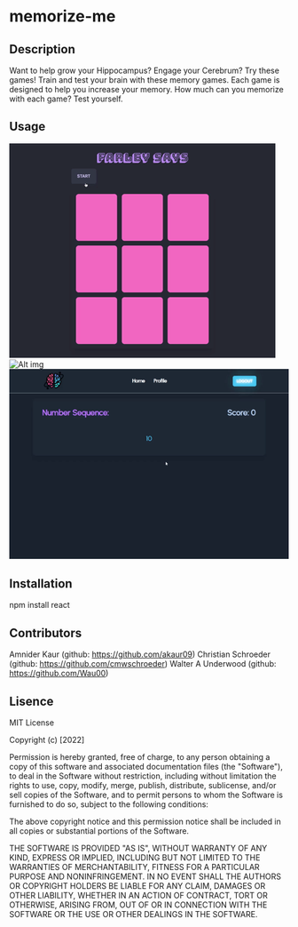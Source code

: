 # memorize-me

## Description
Want to help grow your Hippocampus? Engage your Cerebrum? Try these games! Train and test your brain with these memory games. Each game is designed to help you increase your memory. How much can you memorize with each game? Test yourself.

## Usage
![Alt img](./client/public/preview-gifs/farleysays.gif)
![Alt img](./client/public/preview-gifs/matching.gif)
![Alt img](./client/public/preview-gifs/number-sequence.gif)

## Installation
npm install
react
## Contributors
Amnider Kaur (github: https://github.com/akaur09)
Christian Schroeder (github: https://github.com/cmwschroeder)
Walter A Underwood (github: https://github.com/Wau00)

## Lisence
MIT License

Copyright (c) [2022] 

Permission is hereby granted, free of charge, to any person obtaining a copy of this software and associated documentation files (the "Software"), to deal in the Software without restriction, including without limitation the rights to use, copy, modify, merge, publish, distribute, sublicense, and/or sell copies of the Software, and to permit persons to whom the Software is furnished to do so, subject to the following conditions:

The above copyright notice and this permission notice shall be included in all copies or substantial portions of the Software.

THE SOFTWARE IS PROVIDED "AS IS", WITHOUT WARRANTY OF ANY KIND, EXPRESS OR IMPLIED, INCLUDING BUT NOT LIMITED TO THE WARRANTIES OF MERCHANTABILITY, FITNESS FOR A PARTICULAR PURPOSE AND NONINFRINGEMENT. IN NO EVENT SHALL THE AUTHORS OR COPYRIGHT HOLDERS BE LIABLE FOR ANY CLAIM, DAMAGES OR OTHER LIABILITY, WHETHER IN AN ACTION OF CONTRACT, TORT OR OTHERWISE, ARISING FROM, OUT OF OR IN CONNECTION WITH THE SOFTWARE OR THE USE OR OTHER DEALINGS IN THE SOFTWARE.
